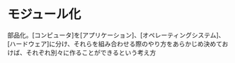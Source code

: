 # モジュール化
 部品化。[コンピュータ]を[アプリケーション]、[オペレーティングシステム]、[ハードウェア]に分け、それらを組み合わせる際のやり方をあらかじめ決めておけば、それぞれ別々に作ることができるという考え方
